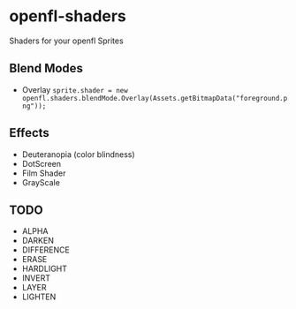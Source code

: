 # openfl-shaders
Shaders for your openfl Sprites

## Blend Modes

* Overlay `sprite.shader = new openfl.shaders.blendMode.Overlay(Assets.getBitmapData("foreground.png"));`

## Effects

* Deuteranopia (color blindness)
* DotScreen
* Film Shader
* GrayScale

## TODO

* ALPHA					
* DARKEN					
* DIFFERENCE				
* ERASE					
* HARDLIGHT				
* INVERT					
* LAYER					
* LIGHTEN					

